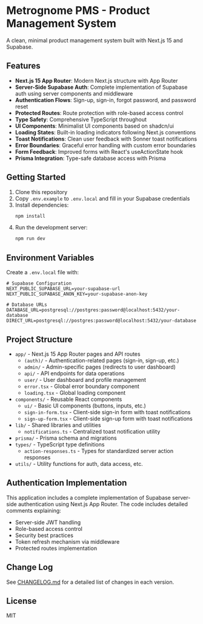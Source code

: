 # Metrognome PMS - Product Management System

A clean, minimal product management system built with Next.js 15 and Supabase.

## Features

- **Next.js 15 App Router**: Modern Next.js structure with App Router
- **Server-Side Supabase Auth**: Complete implementation of Supabase auth using server components and middleware
- **Authentication Flows**: Sign-up, sign-in, forgot password, and password reset
- **Protected Routes**: Route protection with role-based access control
- **Type Safety**: Comprehensive TypeScript throughout
- **UI Components**: Minimalist UI components based on shadcn/ui
- **Loading States**: Built-in loading indicators following Next.js conventions
- **Toast Notifications**: Clean user feedback with Sonner toast notifications
- **Error Boundaries**: Graceful error handling with custom error boundaries
- **Form Feedback**: Improved forms with React's useActionState hook
- **Prisma Integration**: Type-safe database access with Prisma

## Getting Started

1. Clone this repository
2. Copy `.env.example` to `.env.local` and fill in your Supabase credentials
3. Install dependencies:
   ```bash
   npm install
   ```
4. Run the development server:
   ```bash
   npm run dev
   ```

## Environment Variables

Create a `.env.local` file with:

```
# Supabase Configuration
NEXT_PUBLIC_SUPABASE_URL=your-supabase-url
NEXT_PUBLIC_SUPABASE_ANON_KEY=your-supabase-anon-key

# Database URLs
DATABASE_URL=postgresql://postgres:password@localhost:5432/your-database
DIRECT_URL=postgresql://postgres:password@localhost:5432/your-database
```

## Project Structure

- `app/` - Next.js 15 App Router pages and API routes
  - `(auth)/` - Authentication-related pages (sign-in, sign-up, etc.)
  - `admin/` - Admin-specific pages (redirects to user dashboard)
  - `api/` - API endpoints for data operations
  - `user/` - User dashboard and profile management
  - `error.tsx` - Global error boundary component
  - `loading.tsx` - Global loading component
- `components/` - Reusable React components
  - `ui/` - Basic UI components (buttons, inputs, etc.)
  - `sign-in-form.tsx` - Client-side sign-in form with toast notifications
  - `sign-up-form.tsx` - Client-side sign-up form with toast notifications
- `lib/` - Shared libraries and utilities
  - `notifications.ts` - Centralized toast notification utility
- `prisma/` - Prisma schema and migrations
- `types/` - TypeScript type definitions
  - `action-responses.ts` - Types for standardized server action responses
- `utils/` - Utility functions for auth, data access, etc.

## Authentication Implementation

This application includes a complete implementation of Supabase server-side authentication using Next.js App Router. The code includes detailed comments explaining:

- Server-side JWT handling
- Role-based access control
- Security best practices
- Token refresh mechanism via middleware
- Protected routes implementation

## Change Log

See [CHANGELOG.md](CHANGELOG.md) for a detailed list of changes in each version.

## License

MIT